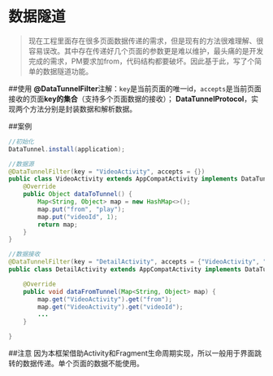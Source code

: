 # 数据隧道
>现在工程里面存在很多页面数据传递的需求，但是现有的方法很难理解、很容易误改。其中存在传递好几个页面的参数更是难以维护，最头痛的是开发完成的需求，PM要求加from，代码结构都要破坏。因此基于此，写了个简单的数据隧道功能。

##使用
**@DataTunnelFilter**注解：`key`是当前页面的唯一id，`accepts`是当前页面接收的页面**key的集合**（支持多个页面数据的接收）；
**DataTunnelProtocol**，实现两个方法分别是封装数据和解析数据。

##案例

```java
//初始化
DataTunnel.install(application);
```

```java
//数据源
@DataTunnelFilter(key = "VideoActivity", accepts = {})
public class VideoActivity extends AppCompatActivity implements DataTunnelProtocol {
    @Override
    public Object dataToTunnel() {
        Map<String, Object> map = new HashMap<>();
        map.put("from", "play");
        map.put("videoId", 1);
        return map;
    }
}
```

```java
//数据接收
@DataTunnelFilter(key = "DetailActivity", accepts = {"VideoActivity", "HomeActivity"})
public class DetailActivity extends AppCompatActivity implements DataTunnelProtocol{

    @Override
    public void dataFromTunnel(Map<String, Object> map) {
        map.get("VideoActivity").get("from");
        map.get("VideoActivity").get("videoId");
        ...
    }

}
```


##注意
因为本框架借助Activity和Fragment生命周期实现，所以一般用于界面跳转的数据传递。单个页面的数据不能使用。

